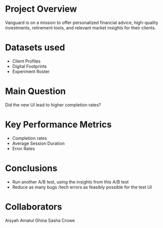 # Project Overview
Vanguard is on a mission to offer personalized financial advice, high-quality investments, retirement tools, and relevant market insights for their clients.

# Datasets used
- Client Profiles
- Digital Footprints
- Experiment Roster

# Main Question
Did the new UI lead to higher completion rates?

# Key Performance Metrics
- Completion rates
- Average Session Duration
- Error Rates

# Conclusions
- Run another A/B test, using the insights from this A/B test
- Reduce as many bugs /tech errors as feasibly possible for the test UI

# Collaborators
Aisyah Amatul Ghina
Sasha Crowe
